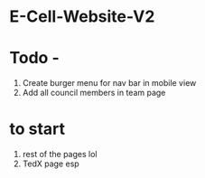 # E-Cell-Website-V2

# Todo - 

1. Create burger menu for nav bar in mobile view
2. Add all council members in team page

# to start

1. rest of the pages lol 
2. TedX page esp